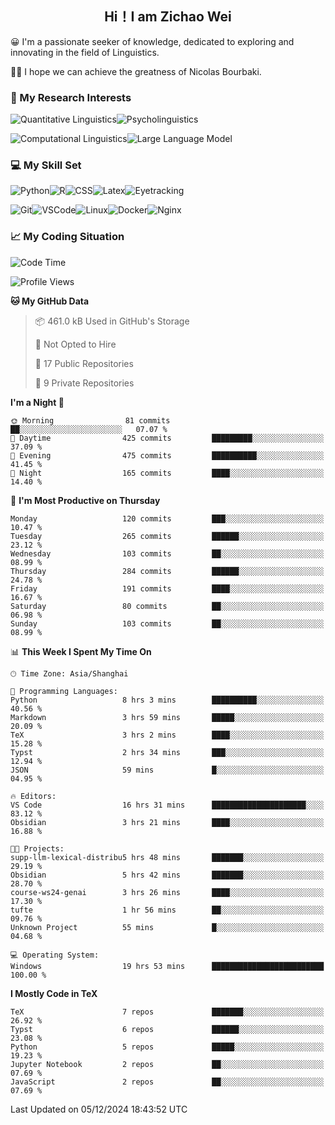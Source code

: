 

## <div align="center">Hi！I am Zichao Wei</div>

😀 I'm a passionate seeker of knowledge, dedicated to exploring and innovating in the field of Linguistics.

🙋‍♂️ I hope we can achieve the greatness of Nicolas Bourbaki.

### 🔬 My Research Interests

![Quantitative Linguistics](https://img.shields.io/badge/Quantitative%20Linguistics-%230072CC.svg?&style=for-the-badge&logo=appveyor&logoColor=white)![Psycholinguistics](https://img.shields.io/badge/Psycholinguistics-%2301a3a1.svg?&style=for-the-badge&logo=AWS%20Amplify&logoColor=white)

![Computational Linguistics](https://img.shields.io/badge/Computational%20Linguistics-%231877F2.svg?&style=for-the-badge&logo=Markdown&logoColor=white)![Large Language Model](https://img.shields.io/badge/Large%20Language%20Model-%23F76300.svg?&style=for-the-badge&logo=Android&logoColor=white)

### 💻 My Skill Set

![Python](https://img.shields.io/badge/Python-%2314354C.svg?style=for-the-badge&logo=python&logoColor=white&color=2AB3E3)![R](https://img.shields.io/badge/-R-276DC3?style=for-the-badge&logo=r&logoColor=white)![CSS](https://img.shields.io/badge/-CSS-1572B6?style=for-the-badge&logo=css3&logoColor=white)![Latex](https://img.shields.io/badge/-Latex-008080?style=for-the-badge&logo=latex&logoColor=white)![Eyetracking](https://img.shields.io/badge/Eyetracking-%230078D6?style=for-the-badge&logo=SearXNG&logoColor=#3050FF)

![Git](https://img.shields.io/badge/-Git-F05032?style=for-the-badge&logo=git&logoColor=white)![VSCode](https://img.shields.io/badge/-VSCode-007ACC?style=for-the-badge&logo=visual-studio-code&logoColor=white)![Linux](https://img.shields.io/badge/-Linux-FCC624?style=for-the-badge&logo=linux&logoColor=black)![Docker](https://img.shields.io/badge/-Docker-2496ED?style=for-the-badge&logo=docker&logoColor=white)![Nginx](https://img.shields.io/badge/-Nginx-009639?style=for-the-badge&logo=nginx&logoColor=white)

### 📈 My Coding Situation

<!--START_SECTION:waka-->
![Code Time](http://img.shields.io/badge/Code%20Time-372%20hrs%205%20mins-blue)

![Profile Views](http://img.shields.io/badge/Profile%20Views-0-blue)

**🐱 My GitHub Data** 

> 📦 461.0 kB Used in GitHub's Storage 
 > 
> 🚫 Not Opted to Hire
 > 
> 📜 17 Public Repositories 
 > 
> 🔑 9 Private Repositories 
 > 
**I'm a Night 🦉** 

```text
🌞 Morning                81 commits          ██░░░░░░░░░░░░░░░░░░░░░░░   07.07 % 
🌆 Daytime                425 commits         █████████░░░░░░░░░░░░░░░░   37.09 % 
🌃 Evening                475 commits         ██████████░░░░░░░░░░░░░░░   41.45 % 
🌙 Night                  165 commits         ████░░░░░░░░░░░░░░░░░░░░░   14.40 % 
```
📅 **I'm Most Productive on Thursday** 

```text
Monday                   120 commits         ███░░░░░░░░░░░░░░░░░░░░░░   10.47 % 
Tuesday                  265 commits         ██████░░░░░░░░░░░░░░░░░░░   23.12 % 
Wednesday                103 commits         ██░░░░░░░░░░░░░░░░░░░░░░░   08.99 % 
Thursday                 284 commits         ██████░░░░░░░░░░░░░░░░░░░   24.78 % 
Friday                   191 commits         ████░░░░░░░░░░░░░░░░░░░░░   16.67 % 
Saturday                 80 commits          ██░░░░░░░░░░░░░░░░░░░░░░░   06.98 % 
Sunday                   103 commits         ██░░░░░░░░░░░░░░░░░░░░░░░   08.99 % 
```


📊 **This Week I Spent My Time On** 

```text
🕑︎ Time Zone: Asia/Shanghai

💬 Programming Languages: 
Python                   8 hrs 3 mins        ██████████░░░░░░░░░░░░░░░   40.56 % 
Markdown                 3 hrs 59 mins       █████░░░░░░░░░░░░░░░░░░░░   20.09 % 
TeX                      3 hrs 2 mins        ████░░░░░░░░░░░░░░░░░░░░░   15.28 % 
Typst                    2 hrs 34 mins       ███░░░░░░░░░░░░░░░░░░░░░░   12.94 % 
JSON                     59 mins             █░░░░░░░░░░░░░░░░░░░░░░░░   04.95 % 

🔥 Editors: 
VS Code                  16 hrs 31 mins      █████████████████████░░░░   83.12 % 
Obsidian                 3 hrs 21 mins       ████░░░░░░░░░░░░░░░░░░░░░   16.88 % 

🐱‍💻 Projects: 
supp-llm-lexical-distribu5 hrs 48 mins       ███████░░░░░░░░░░░░░░░░░░   29.19 % 
Obsidian                 5 hrs 42 mins       ███████░░░░░░░░░░░░░░░░░░   28.70 % 
course-ws24-genai        3 hrs 26 mins       ████░░░░░░░░░░░░░░░░░░░░░   17.30 % 
tufte                    1 hr 56 mins        ██░░░░░░░░░░░░░░░░░░░░░░░   09.76 % 
Unknown Project          55 mins             █░░░░░░░░░░░░░░░░░░░░░░░░   04.68 % 

💻 Operating System: 
Windows                  19 hrs 53 mins      █████████████████████████   100.00 % 
```

**I Mostly Code in TeX** 

```text
TeX                      7 repos             ███████░░░░░░░░░░░░░░░░░░   26.92 % 
Typst                    6 repos             ██████░░░░░░░░░░░░░░░░░░░   23.08 % 
Python                   5 repos             █████░░░░░░░░░░░░░░░░░░░░   19.23 % 
Jupyter Notebook         2 repos             ██░░░░░░░░░░░░░░░░░░░░░░░   07.69 % 
JavaScript               2 repos             ██░░░░░░░░░░░░░░░░░░░░░░░   07.69 % 
```




 Last Updated on 05/12/2024 18:43:52 UTC
<!--END_SECTION:waka-->
